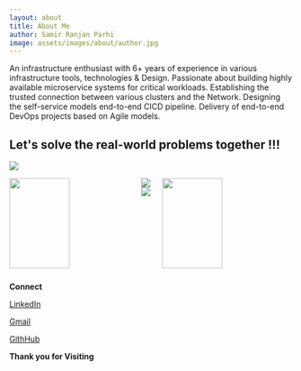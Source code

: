 ```yaml
---
layout: about
title: About Me
author: Samir Ranjan Parhi
image: assets/images/about/author.jpg
---
```


An infrastructure enthusiast with 6+ years of experience in various infrastructure tools, technologies & Design. Passionate about building highly available microservice systems for critical workloads. Establishing the trusted connection between various clusters and the Network. Designing the self-service models end-to-end CICD pipeline. Delivery of end-to-end DevOps projects based on Agile models. 

## Let's solve the real-world problems together !!! ##


<p><img align="center" src="https://github-readme-stats.vercel.app/api?username=samirparhi-dev&show_icons=true&custom_title=GitHub Stats&count_private=true&theme=blueberry" /></p>
 

<img align="left" src="https://github-readme-streak-stats.herokuapp.com/?user=samirparhi-dev&hide_border=true&theme=blueberry" width="46%" height="160px">

<img align="right" src="https://github-readme-stats.vercel.app/api/top-langs/?username=samirparhi-dev&layout=compact&theme=blueberry" width="46%" height="160px"/>


<img src="https://github-profile-trophy.vercel.app/?username=samirparhi-dev&theme=blueberry&column=8&margin-w=10&margin-h=15 (https://github.com/ryo-ma/github-profile-trophy)">


<img src="https://activity-graph.herokuapp.com/graph?username=samirparhi-dev&bg_color=FBFFFF&color=454848&line=0A2CEA&point=E7110B&hide_border=false" />
<img src="images/border.gif" width="1100px" height="10px">

**Connect**

[LinkedIn](https://www.linkedin.com/in/samir-parhi/)

[Gmail](samirparhi@gmail.com)

[GithHub](samirparhi-dev)


**Thank you for Visiting** 
